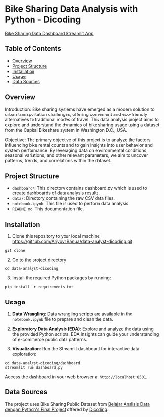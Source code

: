 # Bike Sharing Data Analysis with Python - Dicoding


[Bike Sharing Data Dashboard Streamlit App]()

## Table of Contents
- [Overview](#overview)
- [Project Structure](#project-structure)
- [Installation](#installation)
- [Usage](#usage)
- [Data Sources](#data-sources)

## Overview
Introduction:
Bike sharing systems have emerged as a modern solution to urban transportation challenges, offering convenient and eco-friendly alternatives to traditional modes of travel. This data analysis project aims to explore and understand the dynamics of bike sharing usage using a dataset from the Capital Bikeshare system in Washington D.C., USA.

Objective:
The primary objective of this project is to analyze the factors influencing bike rental counts and to gain insights into user behavior and system performance. By leveraging data on environmental conditions, seasonal variations, and other relevant parameters, we aim to uncover patterns, trends, and correlations within the dataset.

## Project Structure
- `dashboard/`: This directory contains dashboard.py which is used to create dashboards of data analysis results.
- `data/`: Directory containing the raw CSV data files.
- `notebook.ipynb`: This file is used to perform data analysis.
- `README.md`: This documentation file.

## Installation
1. Clone this repository to your local machine: https://github.com/AriyovaBanua/data-analyst-dicoding.git
```
git clone 
```
2. Go to the project directory
```
cd data-analyst-dicoding
```
3. Install the required Python packages by running:
```
pip install -r requirements.txt
```

## Usage
1. **Data Wrangling**: Data wrangling scripts are available in the `notebook.ipynb` file to prepare and clean the data.

2. **Exploratory Data Analysis (EDA)**: Explore and analyze the data using the provided Python scripts. EDA insights can guide your understanding of e-commerce public data patterns.

3. **Visualization**: Run the Streamlit dashboard for interactive data exploration:

```
cd data-analyst-dicoding/dashboard
streamlit run dashboard.py
```
Access the dashboard in your web browser at `http://localhost:8501`.

## Data Sources
The project uses Bike Sharing Public Dataset from [Belajar Analisis Data dengan Python's Final Project](https://drive.google.com/file/d/1RaBmV6Q6FYWU4HWZs80Suqd7KQC34diQ/view) offered by [Dicoding](https://www.dicoding.com/).
